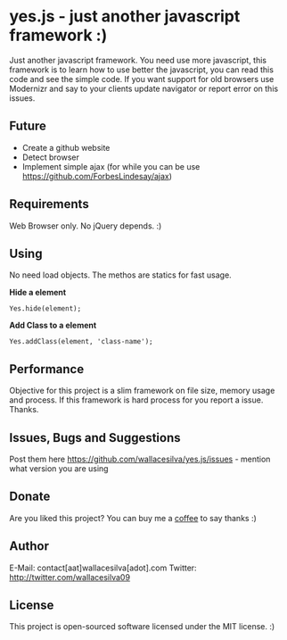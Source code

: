 yes.js - just another javascript framework :)
======

Just another javascript framework. You need use more javascript, this framework is to learn how to use better the javascript, you can read this code and see the simple code. If you want support for old browsers use Modernizr and say to your clients update navigator or report error on this issues. 

Future
--------------------------------------

- Create a github website
- Detect browser
- Implement simple ajax (for while you can be use https://github.com/ForbesLindesay/ajax)


Requirements
--------------------------------------

Web Browser only. No jQuery depends. :)


Using
--------------------------------------

No need load objects. The methos are statics for fast usage.

**Hide a element**

```
Yes.hide(element);
```

**Add Class to a element**

```
Yes.addClass(element, 'class-name');
```

Performance
--------------------------------------

Objective for this project is a slim framework on file size, memory usage and process. If this framework is hard process for you report a issue. Thanks.

Issues, Bugs and Suggestions
--------------------------------------

Post them here https://github.com/wallacesilva/yes.js/issues - mention what version you are using

Donate
--------------------------------------
Are you liked this project? You can buy me a [coffee](https://www.paypal.com/cgi-bin/webscr?cmd=_s-xclick&hosted_button_id=Q8RPSLKHJR5J2) to say thanks :)


Author
--------------------------------------

E-Mail: contact[aat]wallacesilva[adot].com
Twitter: http://twitter.com/wallacesilva09


License
--------------------------------------

This project is open-sourced software licensed under the MIT license. :)

